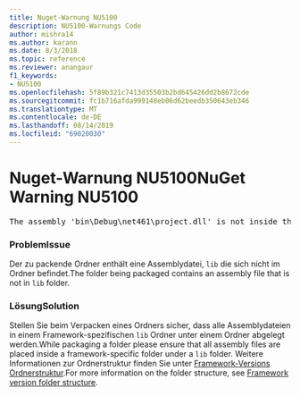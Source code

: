 ```yaml
---
title: Nuget-Warnung NU5100
description: NU5100-Warnungs Code
author: mishra14
ms.author: karann
ms.date: 8/3/2018
ms.topic: reference
ms.reviewer: anangaur
f1_keywords:
- NU5100
ms.openlocfilehash: 5f89b321c7413d35503b2bd645426dd2b8672cde
ms.sourcegitcommit: fc1b716afda999148eb06d62beedb350643eb346
ms.translationtype: MT
ms.contentlocale: de-DE
ms.lasthandoff: 08/14/2019
ms.locfileid: "69020030"
---
```

# <a name="nuget-warning-nu5100"></a><span data-ttu-id="5244d-103">Nuget-Warnung NU5100</span><span class="sxs-lookup"><span data-stu-id="5244d-103">NuGet Warning NU5100</span></span>
<pre>The assembly 'bin\Debug\net461\project.dll' is not inside the 'lib' folder and hence it won't be added as a reference when the package is installed into a project. Move it into the 'lib' folder if it needs to be referenced.</pre>

### <a name="issue"></a><span data-ttu-id="5244d-104">Problem</span><span class="sxs-lookup"><span data-stu-id="5244d-104">Issue</span></span>

<span data-ttu-id="5244d-105">Der zu packende Ordner enthält eine Assemblydatei, `lib` die sich nicht im Ordner befindet.</span><span class="sxs-lookup"><span data-stu-id="5244d-105">The folder being packaged contains an assembly file that is not in `lib` folder.</span></span>


### <a name="solution"></a><span data-ttu-id="5244d-106">Lösung</span><span class="sxs-lookup"><span data-stu-id="5244d-106">Solution</span></span>

<span data-ttu-id="5244d-107">Stellen Sie beim Verpacken eines Ordners sicher, dass alle Assemblydateien in einem Framework-spezifischen `lib` Ordner unter einem Ordner abgelegt werden.</span><span class="sxs-lookup"><span data-stu-id="5244d-107">While packaging a folder please ensure that all assembly files are placed inside a framework-specific folder under a `lib` folder.</span></span> <span data-ttu-id="5244d-108">Weitere Informationen zur Ordnerstruktur finden Sie unter [Framework-Versions Ordnerstruktur](../../create-packages/supporting-multiple-target-frameworks.md#framework-version-folder-structure).</span><span class="sxs-lookup"><span data-stu-id="5244d-108">For more information on the folder structure, see [Framework version folder structure](../../create-packages/supporting-multiple-target-frameworks.md#framework-version-folder-structure).</span></span>

